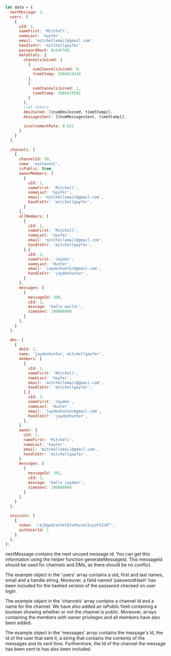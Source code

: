 ```javascript
let data = {
  nextMessage: 1,
  users: [ 
    {
      uId: 1,
      nameFirst: 'Mitchell',
      nameLast: 'Gayfer',
      email: 'mitchellemail@gmail.com',
      handleStr: 'mitchellgayfer',
      passwordHash: 0x5AF3d6,
      dataStats: {
        channelsJoined: [
          {
            numChannelsJoined: 0,
            timeStamp: 1668419418
          },
          {
            numChannelsJoined: 1,
            timeStamp: 1668419592
          }
        ],
        //et cetera
        dmsJoined: [{numDmsJoined, timeStamp}],
        messagesSent: [{numMessagesSent, timeStamp}], 

        involvementRate: 0.651
      }
    }
  ],

  channels: [
    {
      channelId: 20,
      name: 'myChannel',
      isPublic: true,
      ownerMembers: [
        {
          uId: 1,
          nameFirst: 'Mitchell',
          nameLast: 'Gayfer',
          email: 'mitchellemail@gmail.com',
          handleStr: 'mitchellgayfer',
        }
      ],
      allMembers: [
        {
          uId: 1,
          nameFirst: 'Mitchell',
          nameLast: 'Gayfer',
          email: 'mitchellemail@gmail.com',
          handleStr: 'mitchellgayfer',
        },{
          uId: 2,
          nameFirst: 'Jayden',
          nameLast: 'Hunter',
          email: 'jaydenhunter@gmail.com',
          handleStr: 'jaydenhunter',
        }
      ],
      messages: [
        {
          messageId: 300,
          uId: 1,
          message: 'hello world!',
          timeSent: 100000000
        }
      ],
    }
  ],

  dms: [
    {
      dmId: 1,
      name: 'jaydenhunter, mitchellgayfer',
      members: [
        {
          uId: 1,
          nameFirst: 'Mitchell',
          nameLast: 'Gayfer',
          email: 'mitchellemail@gmail.com',
          handleStr: 'mitchellgayfer',
        },{
          uId: 2,
          nameFirst: 'Jayden',
          nameLast: 'Hunter',
          email: 'jaydenhunter@gmail.com',
          handleStr: 'jaydenhunter',
        },
      ]
      owner: {
        uId: 1,
        nameFirst: 'Mitchell',
        nameLast: 'Gayfer',
        email: 'mitchellemail@gmail.com',
        handleStr: 'mitchellgayfer',
      }
      messages: [
        {
          messageId: 301,
          uId: 1,
          message: 'hello jayden!',
          timeSent: 100000000
        }
      ]
    }
  ],

  sessions: [
    {
      token: 'c$jDgeUCeV%kY$fo9%xxwlkvyzFSZ(M^',
      authUserId: 1
    },
  ],
};
```

nextMessage contains the next unused message id. You can get this information using
the helper function generateMessageId. This messageId should be used for channels and DMs, as there should be no conflict.

The example object in the 'users' array contains a uId, first and last names, email and a handle string. Moreover, a field named 'passwordHash' has been included for the hashed version of the password checked on user login. 

The example object in the 'channels' array contains a channel Id and a name for the channel. We have also added an isPublic field containing a boolean showing whether or not the channel is public. Moreover, arrays containing the members with owner privileges and all members have also been added.

The example object in the 'messages' array contains the message's Id, the Id of the user that sent it, a string that contains the contents of the messages and its sent time. Furthermore, the Id of the channel the message has been sent to has also been included.
